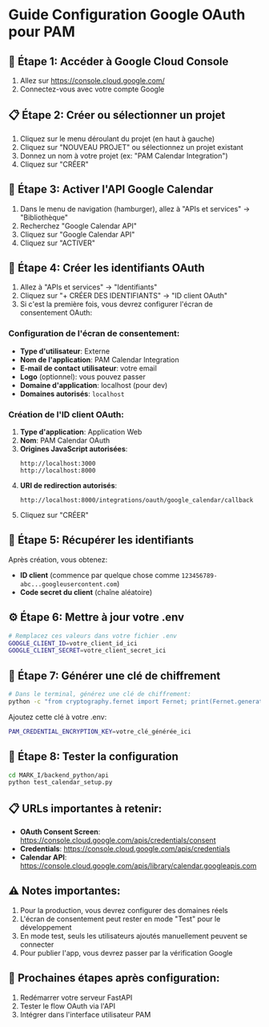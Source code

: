 # Guide Configuration Google OAuth pour PAM

## 🚀 Étape 1: Accéder à Google Cloud Console
1. Allez sur https://console.cloud.google.com/
2. Connectez-vous avec votre compte Google

## 📋 Étape 2: Créer ou sélectionner un projet
1. Cliquez sur le menu déroulant du projet (en haut à gauche)
2. Cliquez sur "NOUVEAU PROJET" ou sélectionnez un projet existant
3. Donnez un nom à votre projet (ex: "PAM Calendar Integration")
4. Cliquez sur "CRÉER"

## 🔧 Étape 3: Activer l'API Google Calendar
1. Dans le menu de navigation (hamburger), allez à "APIs et services" → "Bibliothèque"
2. Recherchez "Google Calendar API"
3. Cliquez sur "Google Calendar API"
4. Cliquez sur "ACTIVER"

## 🔑 Étape 4: Créer les identifiants OAuth
1. Allez à "APIs et services" → "Identifiants"
2. Cliquez sur "+ CRÉER DES IDENTIFIANTS" → "ID client OAuth"
3. Si c'est la première fois, vous devrez configurer l'écran de consentement OAuth:

### Configuration de l'écran de consentement:
- **Type d'utilisateur**: Externe
- **Nom de l'application**: PAM Calendar Integration
- **E-mail de contact utilisateur**: votre email
- **Logo** (optionnel): vous pouvez passer
- **Domaine d'application**: localhost (pour dev)
- **Domaines autorisés**: `localhost`

### Création de l'ID client OAuth:
1. **Type d'application**: Application Web
2. **Nom**: PAM Calendar OAuth
3. **Origines JavaScript autorisées**:
   ```
   http://localhost:3000
   http://localhost:8000
   ```
4. **URI de redirection autorisés**:
   ```
   http://localhost:8000/integrations/oauth/google_calendar/callback
   ```
5. Cliquez sur "CRÉER"

## 📝 Étape 5: Récupérer les identifiants
Après création, vous obtenez:
- **ID client** (commence par quelque chose comme `123456789-abc...googleusercontent.com`)
- **Code secret du client** (chaîne aléatoire)

## ⚙️ Étape 6: Mettre à jour votre .env
```bash
# Remplacez ces valeurs dans votre fichier .env
GOOGLE_CLIENT_ID=votre_client_id_ici
GOOGLE_CLIENT_SECRET=votre_client_secret_ici
```

## 🔐 Étape 7: Générer une clé de chiffrement
```bash
# Dans le terminal, générez une clé de chiffrement:
python -c "from cryptography.fernet import Fernet; print(Fernet.generate_key().decode())"
```

Ajoutez cette clé à votre .env:
```bash
PAM_CREDENTIAL_ENCRYPTION_KEY=votre_clé_générée_ici
```

## 🧪 Étape 8: Tester la configuration
```bash
cd MARK_I/backend_python/api
python test_calendar_setup.py
```

## 📋 URLs importantes à retenir:
- **OAuth Consent Screen**: https://console.cloud.google.com/apis/credentials/consent
- **Credentials**: https://console.cloud.google.com/apis/credentials
- **Calendar API**: https://console.cloud.google.com/apis/library/calendar.googleapis.com

## ⚠️ Notes importantes:
1. Pour la production, vous devrez configurer des domaines réels
2. L'écran de consentement peut rester en mode "Test" pour le développement
3. En mode test, seuls les utilisateurs ajoutés manuellement peuvent se connecter
4. Pour publier l'app, vous devrez passer par la vérification Google

## 🔄 Prochaines étapes après configuration:
1. Redémarrer votre serveur FastAPI
2. Tester le flow OAuth via l'API
3. Intégrer dans l'interface utilisateur PAM 